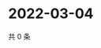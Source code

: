 # 2022-03-04

共 0 条

<!-- BEGIN WEIBO -->
<!-- 最后更新时间 Fri Mar 04 2022 12:12:06 GMT+0800 (China Standard Time) -->

<!-- END WEIBO -->
